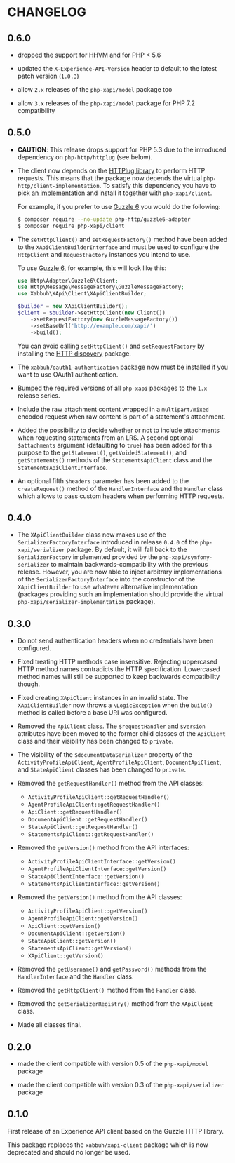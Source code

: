 CHANGELOG
=========

0.6.0
-----

* dropped the support for HHVM and for PHP < 5.6

* updated the `X-Experience-API-Version` header to default to the latest patch
  version (`1.0.3`)

* allow `2.x` releases of the `php-xapi/model` package too

* allow `3.x` releases of the `php-xapi/model` package for PHP 7.2 compatibility

0.5.0
-----

* **CAUTION**: This release drops support for PHP 5.3 due to the introduced
  dependency on `php-http/httplug` (see below).

* The client now depends on the [HTTPlug library](http://httplug.io/) to
  perform HTTP requests. This means that the package now depends the virtual
  `php-http/client-implementation`. To satisfy this dependency you have to
  pick [an implementation](https://packagist.org/providers/php-http/client-implementation)
  and install it together with `php-xapi/client`.

  For example, if you prefer to use [Guzzle 6](http://docs.guzzlephp.org/en/latest/)
  you would do the following:

  ```bash
  $ composer require --no-update php-http/guzzle6-adapter
  $ composer require php-xapi/client
  ```

* The `setHttpClient()` and `setRequestFactory()` method have been added
  to the `XApiClientBuilderInterface` and must be used to configure the
  `HttpClient` and `RequestFactory` instances you intend to use.

  To use [Guzzle 6](http://docs.guzzlephp.org/en/latest/), for example,
  this will look like this:

  ```php
  use Http\Adapter\Guzzle6\Client;
  use Http\Message\MessageFactory\GuzzleMessageFactory;
  use Xabbuh\XApi\Client\XApiClientBuilder;

  $builder = new XApiClientBuilder();
  $client = $builder->setHttpClient(new Client())
      ->setRequestFactory(new GuzzleMessageFactory())
      ->setBaseUrl('http://example.com/xapi/')
      ->build();
  ```

  You can avoid calling `setHttpClient()` and `setRequestFactory` by installing
  the [HTTP discovery](http://php-http.org/en/latest/discovery.html) package.

* The `xabbuh/oauth1-authentication` package now must be installed if you want
  to use OAuth1 authentication.

* Bumped the required versions of all `php-xapi` packages to the `1.x` release
  series.

* Include the raw attachment content wrapped in a `multipart/mixed` encoded
  request when raw content is part of a statement's attachment.

* Added the possibility to decide whether or not to include attachments when
  requesting statements from an LRS. A second optional `$attachments` argument
  (defaulting to `true`) has been added for this purpose to the `getStatement()`,
  `getVoidedStatement()`, and `getStatements()` methods of the `StatementsApiClient`
  class and the `StatementsApiClientInterface`.

* An optional fifth `$headers` parameter has been added to the `createRequest()`
  method of the `HandlerInterface` and the `Handler` class which allows to pass
  custom headers when performing HTTP requests.

0.4.0
-----

* The `XApiClientBuilder` class now makes use of the `SerializerFactoryInterface`
  introduced in release `0.4.0` of the `php-xapi/serializer` package. By
  default, it will fall back to the `SerializerFactory` implemented provided
  by the `php-xapi/symfony-serializer` to maintain backwards-compatibility
  with the previous release. However, you are now able to inject arbitrary
  implementations of the `SerializerFactoryInterface` into the constructor
  of the `XApiClientBuilder` to use whatever alternative implementation
  (packages providing such an implementation should provide the virtual
  `php-xapi/serializer-implementation` package).

0.3.0
-----

* Do not send authentication headers when no credentials have been configured.

* Fixed treating HTTP methods case insensitive. Rejecting uppercased HTTP
  method names contradicts the HTTP specification. Lowercased method names
  will still be supported to keep backwards compatibility though.

* Fixed creating `XApiClient` instances in an invalid state. The `XApiClientBuilder`
  now throws a `\LogicException` when the `build()` method is called before
  a base URI was configured.

* Removed the `ApiClient` class. The `$requestHandler` and `$version` attributes
  have been moved to the former child classes of the `ApiClient` class and
  their visibility has been changed to `private`.

* The visibility of the `$documentDataSerializer` property of the `ActivityProfileApiClient`,
  `AgentProfileApiClient`, `DocumentApiClient`, and `StateApiClient` classes
  has been changed to `private`.

* Removed the `getRequestHandler()` method from the API classes:

  * `ActivityProfileApiClient::getRequestHandler()`
  * `AgentProfileApiClient::getRequestHandler()`
  * `ApiClient::getRequestHandler()`
  * `DocumentApiClient::getRequestHandler()`
  * `StateApiClient::getRequestHandler()`
  * `StatementsApiClient::getRequestHandler()`

* Removed the `getVersion()` method from the API interfaces:

  * `ActivityProfileApiClientInterface::getVersion()`
  * `AgentProfileApiClientInterface::getVersion()`
  * `StateApiClientInterface::getVersion()`
  * `StatementsApiClientInterface::getVersion()`

* Removed the `getVersion()` method from the API classes:

  * `ActivityProfileApiClient::getVersion()`
  * `AgentProfileApiClient::getVersion()`
  * `ApiClient::getVersion()`
  * `DocumentApiClient::getVersion()`
  * `StateApiClient::getVersion()`
  * `StatementsApiClient::getVersion()`
  * `XApiClient::getVersion()`

* Removed the `getUsername()` and `getPassword()` methods from the `HandlerInterface`
  and the `Handler` class.

* Removed the `getHttpClient()` method from the `Handler` class.

* Removed the `getSerializerRegistry()` method from the `XApiClient` class.

* Made all classes final.

0.2.0
-----

* made the client compatible with version 0.5 of the `php-xapi/model` package

* made the client compatible with version 0.3 of the `php-xapi/serializer` package

0.1.0
-----

First release of an Experience API client based on the Guzzle HTTP library.

This package replaces the `xabbuh/xapi-client` package which is now deprecated
and should no longer be used.
